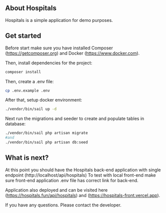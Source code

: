 ## About Hospitals

Hospitals is a simple application for demo purposes.

## Get started

Before start make sure you have installed Composer (https://getcomposer.org) and Docker (https://www.docker.com).

Then, install dependencies for the project:

```bash
composer install
```

Then, create a .env file:

```bash
cp .env.example .env
```

After that, setup docker environment:

```bash
./vendor/bin/sail up -d
```

Next run the migrations and seeder to create and populate tables in database:

```bash
./vendor/bin/sail php artisan migrate
#and
./vendor/bin/sail php artisan db:seed
```

## What is next?

At this point you should have the Hospitals back-end application with single endpoint (http://localhost/api/hospitals)
To test with local front-end make sure front-end application .env file has correct link for back-end.

Application also deployed and can be visited here (https://hospitals.fun/api/hospitals)
and (https://hospitals-front.vercel.app).

If you have any questions. Please contact the developer.
